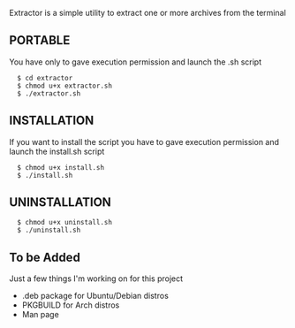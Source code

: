 Extractor is a simple utility to extract one or more archives from the terminal

<h2>PORTABLE</h2>
You have only to gave execution permission and launch the .sh script

```
  $ cd extractor
  $ chmod u+x extractor.sh
  $ ./extractor.sh
```
<h2>INSTALLATION</h2>
If you want to install the script you have to gave execution permission and launch the install.sh script

```
  $ chmod u+x install.sh
  $ ./install.sh
```
<h2>UNINSTALLATION</h2>

```
  $ chmod u+x uninstall.sh
  $ ./uninstall.sh
```
<h2>To be Added</h2>
Just a few things I'm working on for this project
<ul>
<li> .deb package for Ubuntu/Debian distros
<li> PKGBUILD for Arch distros
<li> Man page
</ul>
